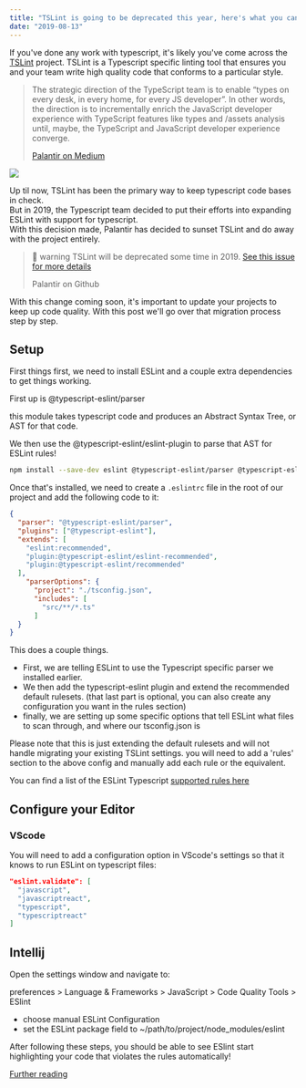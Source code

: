 ```yaml
---
title: "TSLint is going to be deprecated this year, here's what you can do about it"
date: "2019-08-13"
---
```


If you've done any work with typescript, it's likely you've come across the [TSLint](https://palantir.github.io/tslint/) project. TSLint is a Typescript specific linting tool that ensures you and your team write high quality code that conforms to a particular style.  

> The strategic direction of the TypeScript team is to enable “types on every desk, in every home, for every JS developer”. In other words, the direction is to incrementally enrich the JavaScript developer experience with TypeScript features like types and /assets analysis until, maybe, the TypeScript and JavaScript developer experience converge.
> 
> [Palantir on Medium](https://medium.com/palantir/tslint-in-2019-1a144c2317a9)

![](/assets/2019/08/index.png)

Up til now, TSLint has been the primary way to keep typescript code bases in check.  
But in 2019, the Typescript team decided to put their efforts into expanding ESLint with support for typescript.  
With this decision made, Palantir has decided to sunset TSLint and do away with the project entirely.

> 🚧 warning TSLint will be deprecated some time in 2019. [See this issue for more details](https://github.com/palantir/tslint/issues/4534)
> 
> Palantir on Github

With this change coming soon, it's important to update your projects to keep up code quality. With this post we'll go over that migration process step by step.

## Setup

First things first, we need to install ESLint and a couple extra dependencies to get things working.

First up is @typescript-eslint/parser

this module takes typescript code and produces an Abstract Syntax Tree, or AST for that code.

We then use the @typescript-eslint/eslint-plugin to parse that AST for ESLint rules!

```bash
npm install --save-dev eslint @typescript-eslint/parser @typescript-eslint/eslint-plugin
```

Once that's installed, we need to create a `.eslintrc` file in the root of our project and add the following code to it:

```json
{
  "parser": "@typescript-eslint/parser",
  "plugins": ["@typescript-eslint"],
  "extends": [
    "eslint:recommended",
    "plugin:@typescript-eslint/eslint-recommended",
    "plugin:@typescript-eslint/recommended"
  ],
    "parserOptions": {
      "project": "./tsconfig.json",
      "includes": [
        "src/**/*.ts"
      ]
  }
}
```

This does a couple things.

- First, we are telling ESLint to use the Typescript specific parser we installed earlier.
- We then add the typescript-eslint plugin and extend the recommended default rulesets. (that last part is optional, you can also create any configuration you want in the rules section)
- finally, we are setting up some specific options that tell ESLint what files to scan through, and where our tsconfig.json is

Please note that this is just extending the default rulesets and will not handle migrating your existing TSLint settings. you will need to add a 'rules' section to the above config and manually add each rule or the equivalent.

You can find a list of the ESLint Typescript [supported rules here](https://github.com/typescript-eslint/typescript-eslint/tree/master/packages/eslint-plugin#supported-rules)

## Configure your Editor

### VScode

You will need to add a configuration option in VScode's settings so that it knows to run ESLint on typescript files:

```json
"eslint.validate": [
  "javascript",
  "javascriptreact",
  "typescript",
  "typescriptreact"
]
```

## Intellij

Open the settings window and navigate to:

preferences > Language & Frameworks > JavaScript > Code Quality Tools > ESlint

- choose manual ESLint Configuration
- set the ESLint package field to ~/path/to/project/node\_modules/eslint

After following these steps, you should be able to see ESlint start highlighting your code that violates the rules automatically!

[Further reading](https://github.com/typescript-eslint/typescript-eslint)
